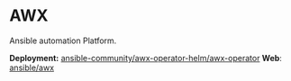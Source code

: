 # AWX

<!--description-start-->
Ansible automation Platform.
<!--description-end-->

<!-- vale off -->
<!--header-start-->
**Deployment:** [ansible-community/awx-operator-helm/awx-operator](https://github.com/ansible-community/awx-operator-helm/tree/main/charts/awx-operator)
**Web**: [ansible/awx](https://github.com/ansible/awx/)  
<!--header-end-->
<!-- vale on -->

